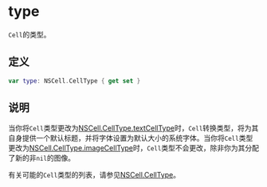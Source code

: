 # type

`Cell`的类型。

## 定义

```swift
var type: NSCell.CellType { get set }
```

## 说明

当你将`Cell`类型更改为[NSCell.CellType.textCellType]()时，`Cell`转换类型，将为其自身提供一个默认标题，并将字体设置为默认大小的系统字体。当你将`Cell`类型更改为[NSCell.CellType.imageCellType]()时，`Cell`类型不会更改，除非你为其分配了新的非`nil`的图像。

有关可能的`Cell`类型的列表，请参见[NSCell.CellType]()。